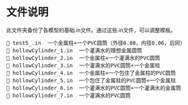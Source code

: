 # 文件说明
此文件夹备份了各模型的基础.in文件。通过这些.in文件，可以调整模板。

<pre>
📜 test5_.in  一个金属柱+一个PVC圆筒（外径0.08，内径0.06，后同）
📜 hollowCylinder_1.in  一个灌满水的理想金属圆筒
📜 hollowCylinder_2.in  一个金属柱+一个灌满水的PVC圆筒
📜 hollowCylinder_3.in  一个灌满水的PVC圆筒+一个金属柱
📜 hollowCylinder_4.in  一个金属柱+一个包住了金属柱的PVC圆筒
📜 hollowCylinder_5.in  一个包住了金属柱的PVC圆筒+一个金属柱
📜 hollowCylinder_6.in  一个灌满水的PVC圆筒+一个灌满水的金属筒
📜 hollowCylinder_7.in  一个灌满水的PVC圆筒

</pre>
